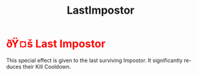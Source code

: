 ﻿---
lang: en-US
title: LastImpostor
prev: Clumsy
next: Madmate
---
# <font color=red>ðŸ¤š <b>Last Impostor</b></font> <Badge text="Impostor" type="tip" vertical="middle"/>

This special effect is given to the last surviving Impostor. It significantly reduces their Kill Cooldown.